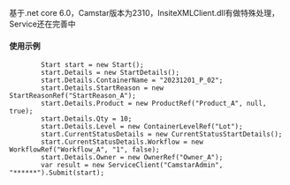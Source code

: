 基于.net core 6.0，Camstar版本为2310，InsiteXMLClient.dll有做特殊处理，Service还在完善中


#### 使用示例
            Start start = new Start();
            start.Details = new StartDetails();
            start.Details.ContainerName = "20231201_P_02";
            start.Details.StartReason = new StartReasonRef("StartReason_A");
            start.Details.Product = new ProductRef("Product_A", null, true);
            start.Details.Qty = 10;
            start.Details.Level = new ContainerLevelRef("Lot");
            start.CurrentStatusDetails = new CurrentStatusStartDetails();
            start.CurrentStatusDetails.Workflow = new WorkflowRef("Workflow_A", "1", false);
            start.Details.Owner = new OwnerRef("Owner_A");
            var result = new ServiceClient("CamstarAdmin", "******").Submit(start);

